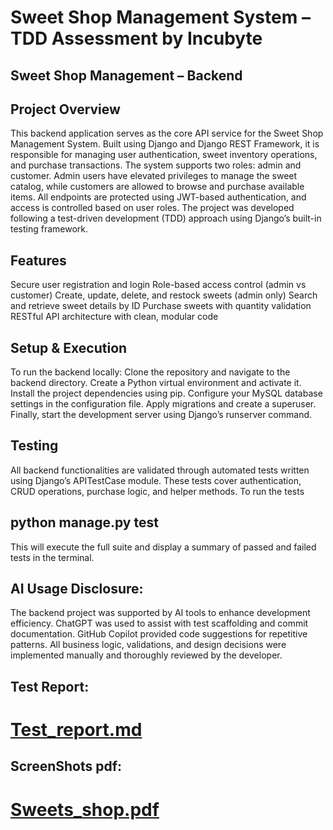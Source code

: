 # Sweet Shop Management System – TDD Assessment by Incubyte
 
## Sweet Shop Management – Backend

## Project Overview
This backend application serves as the core API service for the Sweet Shop Management System. Built using Django and Django REST Framework, it is responsible for managing user authentication, sweet inventory operations, and purchase transactions. The system supports two roles: admin and customer. Admin users have elevated privileges to manage the sweet catalog, while customers are allowed to browse and purchase available items.
All endpoints are protected using JWT-based authentication, and access is controlled based on user roles. The project was developed following a test-driven development (TDD) approach using Django’s built-in testing framework.

## Features

Secure user registration and login
Role-based access control (admin vs customer)
Create, update, delete, and restock sweets (admin only)
Search and retrieve sweet details by ID
Purchase sweets with quantity validation
RESTful API architecture with clean, modular code

## Setup & Execution
To run the backend locally:
Clone the repository and navigate to the backend directory. Create a Python virtual environment and activate it. Install the project dependencies using pip. Configure your MySQL database settings in the configuration file. Apply migrations and create a superuser. Finally, start the development server using Django’s runserver command.

## Testing
All backend functionalities are validated through automated tests written using Django’s APITestCase module. These tests cover authentication, CRUD operations, purchase logic, and helper methods.
To run the tests
## python manage.py test
This will execute the full suite and display a summary of passed and failed tests in the terminal.

## AI Usage Disclosure:
The backend project was supported by AI tools to enhance development efficiency. ChatGPT was used to assist with test scaffolding and commit documentation. GitHub Copilot provided code suggestions for repetitive patterns. All business logic, validations, and design decisions were implemented manually and thoroughly reviewed by the developer.

## Test Report:
# [Test_report.md](https://github.com/user-attachments/files/21455499/Test_report.md)

## ScreenShots pdf:
# [Sweets_shop.pdf](https://github.com/user-attachments/files/21455894/Sweets_shop.pdf)



